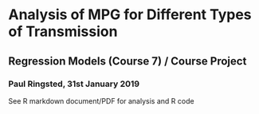 # Analysis of MPG for Different Types of Transmission
## Regression Models (Course 7) / Course Project
### Paul Ringsted, 31st January 2019

See R markdown document/PDF for analysis and R code
